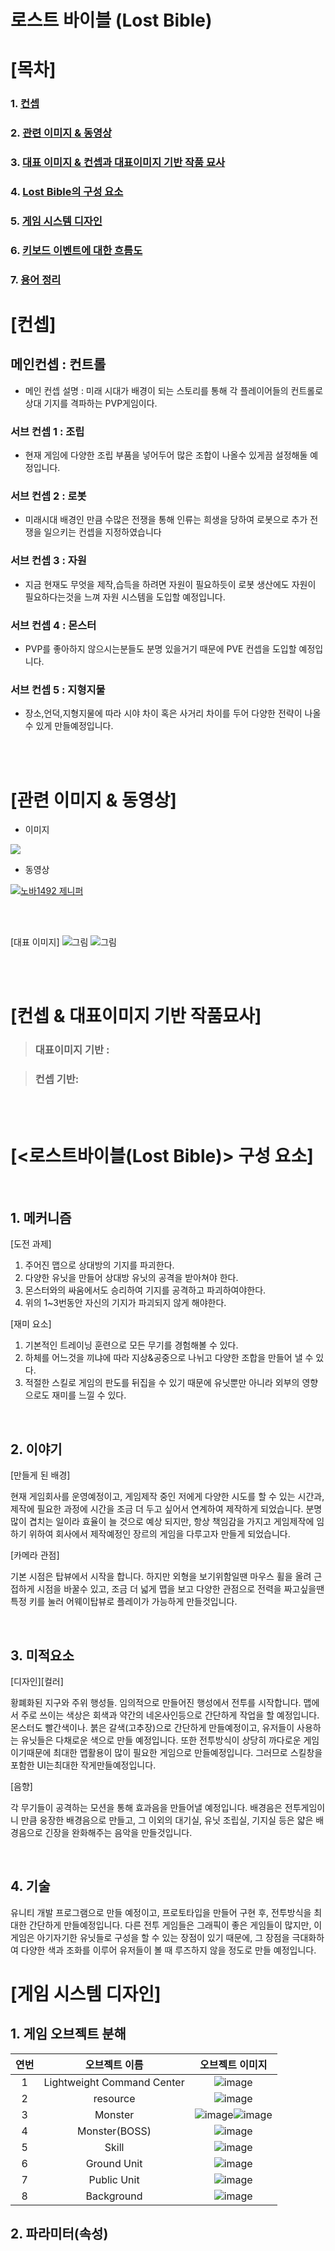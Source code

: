 # 로스트 바이블 (Lost Bible)
# [목차]
### 1. [컨셉](#1)
### 2. [관련 이미지 & 동영상](#2)
### 3. [대표 이미지 & 컨셉과 대표이미지 기반 작품 묘사](#3)
### 4. [Lost Bible의 구성 요소](#4)
### 5. [게임 시스템 디자인](#5)
### 6. [키보드 이벤트에 대한 흐름도](#6)
### 7. [용어 정리](#7)

# [컨셉]<a name = '1'></a>

## 메인컨셉 : 컨트롤

- 메인 컨셉 설명 : 미래 시대가 배경이 되는 스토리를 통해 각 플레이어들의 컨트롤로 상대 기지를 격파하는 PVP게임이다.

### 서브 컨셉 1 : 조립

- 현재 게임에 다양한 조립 부품을 넣어두어 많은 조합이 나올수 있게끔 설정해둘 예정입니다.

### 서브 컨셉 2 : 로봇

- 미래시대 배경인 만큼 수많은 전쟁을 통해 인류는 희생을 당하여 로봇으로 추가 전쟁을 일으키는 컨셉을 지정하였습니다

### 서브 컨셉 3 : 자원

- 지금 현재도 무엇을 제작,습득을 하려면 자원이 필요하듯이 로봇 생산에도 자원이 필요하다는것을 느껴 자원 시스템을 도입할 예정입니다.

### 서브 컨셉 4 : 몬스터

- PVP를 좋아하지 않으시는분들도 분명 있을거기 때문에 PVE 컨셉을 도입할 예정입니다.

### 서브 컨셉 5 : 지형지물

- 장소,언덕,지형지물에 따라 시야 차이 혹은 사거리 차이를 두어 다양한 전략이 나올 수 있게 만들예정입니다.

<br><br>

# [관련 이미지 & 동영상]<a name = '2'></a>

- 이미지
<img src="./img/assemble.jpg">

- 동영상 


[![노바1492 제니퍼](http://img.youtube.com/vi/54jAg8l70q0/0.jpg)](https://youtu.be/54jAg8l70q0=0s) 

<br><br>

[대표 이미지]
![그림](./img/mainplay1.png)
![그림](./img/mainplay2.png)

<br><br>

# [컨셉 & 대표이미지 기반 작품묘사]<a name = '3'></a>

> ### 대표이미지 기반 :

> ### 컨셉 기반:

<br><br>

# [<로스트바이블(Lost Bible)> 구성 요소]<a name = '4'></a>

<br>

## 1. 메커니즘

[도전 과제]

1) 주어진 맵으로 상대방의 기지를 파괴한다.
2) 다양한 유닛을 만들어 상대방 유닛의 공격을 받아쳐야 한다.
3) 몬스터와의 싸움에서도 승리하여 기지를 공격하고 파괴하여야한다.
4) 위의 1~3번동안 자신의 기지가 파괴되지 않게 해야한다.

[재미 요소]

1) 기본적인 트레이닝 훈련으로 모든 무기를 경험해볼 수 있다.
2) 하체를 어느것을 끼냐에 따라 지상&공중으로 나뉘고 다양한 조합을 만들어 낼 수 있다.
3) 적절한 스킬로 게임의 판도를 뒤집을 수 있기 때문에 유닛뿐만 아니라 외부의 영향으로도 
    재미를 느낄 수 있다.

<br>

## 2. 이야기

[만들게 된 배경]  

현재 게임회사를 운영예정이고, 게임제작 중인 저에게 다양한 시도를 할 수 있는 시간과, 제작에 필요한 과정에
시간을 조금 더 두고 싶어서 연계하여 제작하게 되었습니다. 분명 많이 겹치는 일이라 효율이 늘 것으로 예상
되지만, 항상 책임감을 가지고 게임제작에 임하기 위하여 회사에서 제작예정인 장르의 게임을 다루고자
만들게 되었습니다.

[카메라 관점]  

기본 시점은 탑뷰에서 시작을 합니다. 하지만 외형을 보기위함일땐 마우스 휠을 올려 근접하게 시점을
바꿀수 있고, 조금 더 넓게 맵을 보고 다양한 관점으로 전력을 짜고싶을땐 특정 키를 눌러 어웨이탑뷰로
플레이가 가능하게 만들것입니다.

<br>

## 3. 미적요소

[디자인][컬러]  

황폐화된 지구와 주위 행성들. 임의적으로 만들어진 행성에서 전투를 시작합니다. 맵에서 주로 쓰이는 색상은
회색과 약간의 네온사인등으로 간단하게 작업을 할 예정입니다. 몬스터도 빨간색이나. 붉은 갈색(고추장)으로 
간단하게 만들예정이고, 유저들이 사용하는 유닛들은 다채로운 색으로 만들 예정입니다. 또한 전투방식이 
상당히 까다로운 게임이기때문에 최대한 맵활용이 많이 필요한 게임으로 만들예정입니다. 그러므로 스킬창을 
포함한 UI는최대한 작게만들예정입니다.

[음향]  

각 무기들이 공격하는 모션을 통해 효과음을 만들어낼 예정입니다. 배경음은 전투게임이니 만큼 웅장한
배경음으로 만들고, 그 이외의 대기실, 유닛 조립실, 기지실 등은 얇은 배경음으로 긴장을 완화해주는 음악을
만들것입니다.

<br>

## 4. 기술

유니티 개발 프로그램으로 만들 예정이고, 프로토타입을 만들어 구현 후, 전투방식을 최대한 간단하게
만들예정입니다. 다른 전투 게임들은 그래픽이 좋은 게임들이 많지만, 이 게임은 아기자기한 유닛들로 
구성을 할 수 있는 장점이 있기 때문에, 그 장점을 극대화하여 다양한 색과 조화를 이루어 유저들이 볼 때
루즈하지 않을 정도로 만들 예정입니다.

# [게임 시스템 디자인]<a name = '5'></a>
## 1. 게임 오브젝트 분해
|연번|오브젝트 이름|오브젝트 이미지|
|:----:|:----:|:----:|
|1|Lightweight Command Center|![image](https://user-images.githubusercontent.com/81716808/196672816-1a2cf708-3b7d-474b-b124-f93e9c6c485f.png)|
|2|resource|![image](https://user-images.githubusercontent.com/81716808/196672964-272953c9-be9a-401d-874d-b91f956b3202.png)|
|3|Monster|![image](https://user-images.githubusercontent.com/81716808/196672982-129e0c56-014c-48b9-a604-43292d2306ec.png)![image](https://user-images.githubusercontent.com/81716808/196673001-0fcef85b-7a1e-4551-adc7-d935d414475b.png)|
|4|Monster(BOSS)|![image](https://user-images.githubusercontent.com/81716808/196673058-c5c4eb18-dd28-4e76-97bf-d822e75c02a0.png)|
|5|Skill|![image](https://user-images.githubusercontent.com/81716808/196689477-61f730cc-2ffd-4a2f-a1cb-78ace9f41eef.png)|
|6|Ground Unit|![image](https://user-images.githubusercontent.com/81716808/196689497-425c1056-4d36-4954-94fb-563735ff4c83.png)|
|7|Public Unit|![image](https://user-images.githubusercontent.com/81716808/196689517-b3f048f8-b44c-40e9-8bdd-ff5e7fec332a.png)|
|8|Background|![image](https://user-images.githubusercontent.com/81716808/196689529-c7f4f97e-7699-46c3-acdf-3b0160478e60.png)|


## 2. 파라미터(속성)
